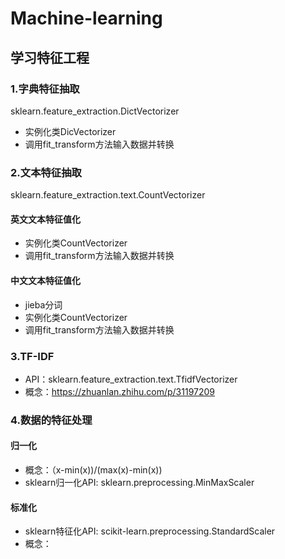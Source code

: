# Machine-learning 
## 学习特征工程
### 1.字典特征抽取
sklearn.feature_extraction.DictVectorizer
* 实例化类DicVectorizer
* 调用fit_transform方法输入数据并转换
### 2.文本特征抽取
sklearn.feature_extraction.text.CountVectorizer
#### 英文文本特征值化
* 实例化类CountVectorizer
* 调用fit_transform方法输入数据并转换
#### 中文文本特征值化
* jieba分词
* 实例化类CountVectorizer
* 调用fit_transform方法输入数据并转换
### 3.TF-IDF
* API：sklearn.feature_extraction.text.TfidfVectorizer
* 概念：https://zhuanlan.zhihu.com/p/31197209
### 4.数据的特征处理
#### 归一化
* 概念：（x-min(x))/(max(x)-min(x))
* sklearn归一化API:  sklearn.preprocessing.MinMaxScaler
#### 标准化
* sklearn特征化API:  scikit-learn.preprocessing.StandardScaler
* 概念：

